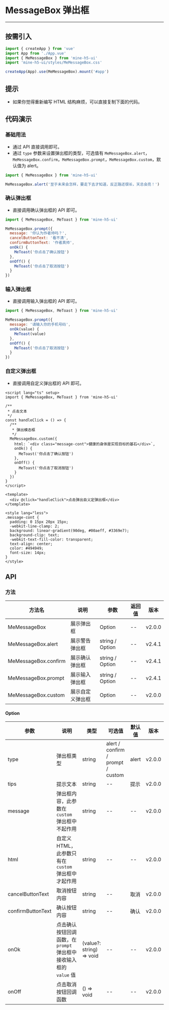 # MessageBox 弹出框

---

## 按需引入

```ts
import { createApp } from 'vue'
import App from './App.vue'
import { MeMessageBox } from 'mine-h5-ui'
import 'mine-h5-ui/styles/MeMessageBox.css'

createApp(App).use(MeMessageBox).mount('#app')
```

## 提示

- 如果你觉得重新编写 HTML 结构麻烦，可以直接复制下面的代码。

## 代码演示

### 基础用法

- 通过 API 直接调用即可。
- 通过 `type` 参数来设置弹出框的类型，可选值有 `MeMessageBox.alert`，`MeMessageBox.confirm`，`MeMessageBox.prompt`，`MeMessageBox.custom`，默认值为 alert。

```js
import { MeMessageBox } from 'mine-h5-ui'

MeMessageBox.alert('至于未来会怎样，要走下去才知道，反正路还很长，天总会亮！')
```

### 确认弹出框

- 直接调用确认弹出框的 API 即可。

```js
import { MeMessageBox, MeToast } from 'mine-h5-ui'

MeMessageBox.prompt({
  message: '你认为作者帅吗？',
  cancelButtonText: '看不清',
  confirmButtonText: '作者真帅',
  onOk() {
    MeToast('你点击了确认按钮')
  },
  onOff() {
    MeToast('你点击了取消按钮')
  }
})
```

### 输入弹出框

- 直接调用输入弹出框的 API 即可。

```js
import { MeMessageBox, MeToast } from 'mine-h5-ui'

MeMessageBox.prompt({
  message: '请输入你的手机号码',
  onOk(value) {
    MeToast(value)
  },
  onOff() {
    MeToast('你点击了取消按钮')
  }
})
```

### 自定义弹出框

- 直接调用自定义弹出框的 API 即可。

```vue
<script lang="ts" setup>
import { MeMessageBox, MeToast } from 'mine-h5-ui'

/**
 * 点击文本
 */
const handleClick = () => {
  /**
   * 弹出模态框
   */
  MeMessageBox.custom({
    html: `<div class="message-cont">健康的身体是实现目标的基石</div>`,
    onOk() {
      MeToast('你点击了确认按钮')
    },
    onOff() {
      MeToast('你点击了取消按钮')
    }
  })
}
</script>

<template>
  <div @click="handleClick">点击弹出自义定弹出框</div>
</template>

<style lang="less">
.message-cont {
  padding: 0 15px 20px 15px;
  -webkit-line-clamp: 2;
  background: linear-gradient(90deg, #00aeff, #3369e7);
  background-clip: text;
  -webkit-text-fill-color: transparent;
  text-align: center;
  color: #494949;
  font-size: 14px;
}
</style>
```

## API

### 方法

| 方法名               | 说明             | 参数            | 返回值 | 版本   |
| -------------------- | ---------------- | --------------- | ------ | ------ |
| MeMessageBox         | 展示弹出框       | Option          | --     | v2.0.0 |
| MeMessageBox.alert   | 展示警告弹出框   | string / Option | --     | v2.4.1 |
| MeMessageBox.confirm | 展示确认弹出框   | string / Option | --     | v2.4.1 |
| MeMessageBox.prompt  | 展示输入弹出框   | string / Option | --     | v2.4.1 |
| MeMessageBox.custom  | 展示自定义弹出框 | Option          | --     | v2.0.0 |

#### Option

| 参数              | 说明                                                              | 类型                     | 可选值                            | 默认值 | 版本   |
| ----------------- | ----------------------------------------------------------------- | ------------------------ | --------------------------------- | ------ | ------ |
| type              | 弹出框类型                                                        | string                   | alert / confirm / prompt / custom | alert  | v2.0.0 |
| tips              | 提示文本                                                          | string                   | --                                | 提示   | v2.0.0 |
| message           | 弹出框内容，此参数在 `custom` 弹出框中不起作用                    | string                   | --                                | --     | v2.0.0 |
| html              | 自定义 HTML，此参数只有在 `custom` 弹出框中才起作用               | string                   | --                                | --     | v2.0.0 |
| cancelButtonText  | 取消按钮内容                                                      | string                   | --                                | 取消   | v2.0.0 |
| confirmButtonText | 确认按钮内容                                                      | string                   | --                                | 确认   | v2.0.0 |
| onOk              | 点击确认按钮回调函数，在 `prompt` 弹出框中接收输入框的 `value` 值 | (value?: string) => void | --                                | --     | v2.0.0 |
| onOff             | 点击取消按钮回调函数                                              | () => void               | --                                | --     | v2.0.0 |
